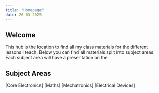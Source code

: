 ```yaml
---
title: "Homepage"
date: 26-03-2025
---
```


## Welcome
This hub is the location to find all my class materials for the different lessons I teach. Below you can find all materials split into subject areas. Each subject area will have a presentation on the 

## Subject Areas

[Core Electronics]
[Maths]
[Mechatronics]
[Electrical Devices]
